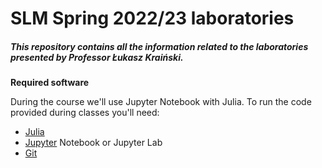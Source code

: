 # SLM Spring 2022/23 laboratories

##### This repository contains all the information related to the laboratories presented by Professor Łukasz Kraiński. 

**Required software**

During the course we'll use Jupyter Notebook with Julia. 
To run the code provided during classes you'll need:
* [Julia](https://julialang.org/downloads/)
* [Jupyter](https://jupyter.org/install) Notebook or Jupyter Lab
* [Git](https://git-scm.com/)
